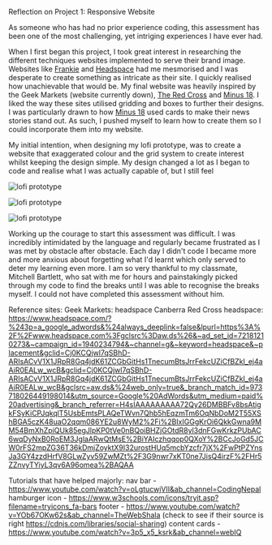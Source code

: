 Reflection on Project 1: Responsive Website

As someone who has had no prior experience coding, this assessment has been one of the most challenging, yet intriging experiences I have ever had. 

When I first began this project, I took great interest in researching the different techniques websites implemented to serve their brand image. Websites like [Frankie](https://www.frankie.com.au/) and [Headspace](https://www.headspace.com/?%243p=a_google_adwords&%24always_deeplink=false&lpurl=https%3A%2F%2Fwww.headspace.com%3Fgclsrc%3Daw.ds%26&~ad_set_id=72181210273&~campaign_id=1940234794&~channel=g&~keyword=headspace&~placement&gclid=Cj0KCQjwmPSSBhCNARIsAH3cYga5nELw15RfSCqdVtF9YLoEJ0vFjfOF5g9JUbSrDvFavTXBZqwS1TQaAoIFEALw_wcB&gclid=Cj0KCQjwmPSSBhCNARIsAH3cYga5nELw15RfSCqdVtF9YLoEJ0vFjfOF5g9JUbSrDvFavTXBZqwS1TQaAoIFEALw_wcB&gclsrc=aw.ds&%24web_only=true&_branch_match_id=973718026449198014&utm_source=Google%20AdWords&utm_medium=paid%20advertising&_branch_referrer=H4sIAAAAAAAAA72QXW%2BCMBSGf025Gx8tDllCFkTIdGab4pa5G3Jsa1ErrZTZ%2BO8HXvgTlpybc568eU7euuu0efK8mgMzGih%2FsHzrgtau3DdHj3ugzWwcK%2FPGts8Ih0QnUAmlhOQVMKtaZpz%2BDNLC1VSMcz3kkh1Iwx2pf1uZ1IMCkRThoh9rrXuXuVSdECkElaaliEzBuswg%2FOigKAdWGd5Ve5ZEOBgHOPBxRAZA4aRhL5oBBXHoYxJGcXgjNTQNl4kYliO%2FDu8ld5nTa%2FpIdvBfs%2BXBnj7KclJnb%2BlqZtIXQjcCRk2%2BsMFotSuzM%2FvqinizUPncvxSH3XsxEvH8c1u200sBl%2FX35Odsy2C9hFTNijxd2MrSyT8p%2BrKSW1V%2FCUjCvL4BAAA%3D) had me mesmorised and I was desperate to create something as intricate as their site. I quickly realised how unachievable that would be. My final website was heavily inspired by the Geek Markets (website currently down), [The Red Cross](https://www.redcross.org.au/) and [Minus 18](https://www.minus18.org.au/). I liked the way these sites utilised gridding and boxes to further their designs. I was particularly drawn to how [Minus 18](https://www.minus18.org.au/) used cards to make their news stories stand out. As such, I pushed myself to learn how to create them so I could  incorporate them into my website.

My initial intention, when designing my lofi prototype, was to create a website that exaggerated colour and the grid system to create interest whilst keeping the design simple. My design changed a lot as I began to code and realise what I was actually capable of, but I still feel  

![lofi prototype](../../assets/images/lofi-prototype.jpeg)

![lofi prototype](../../assets/images/lofi-prototype-2.jpeg)

![lofi prototype](../../assets/images/lofi-prototype-3.jpeg)

Working up the courage to start this assessment was difficult. I was incredibly intimidated by the language and regularly became frustrated as I was met by obstacle after obstacle. Each day I didn't code I became more and more anxious about forgetting what I'd learnt which only served to deter my learning even more. I am so very thankful to my classmate, Mitchell Bartlett, who sat with me for hours and painstakingly picked through my code to find the breaks until I was able to recognise the breaks myself. I could not have completed this assessment without him.



Reference sites:
 Geek Markets:
 headspace Canberra
 Red Cross
 headspace: https://www.headspace.com/?%243p=a_google_adwords&%24always_deeplink=false&lpurl=https%3A%2F%2Fwww.headspace.com%3Fgclsrc%3Daw.ds%26&~ad_set_id=72181210273&~campaign_id=1940234794&~channel=g&~keyword=headspace&~placement&gclid=Cj0KCQjwl7qSBhD-ARIsACvV1X1JRpR8Gq4jdK61ZCGbGitHs1TnecumBtsJrrFekcUZiCfBZkI_ej4aAiR0EALw_wcB&gclid=Cj0KCQjwl7qSBhD-ARIsACvV1X1JRpR8Gq4jdK61ZCGbGitHs1TnecumBtsJrrFekcUZiCfBZkI_ej4aAiR0EALw_wcB&gclsrc=aw.ds&%24web_only=true&_branch_match_id=973718026449198014&utm_source=Google%20AdWords&utm_medium=paid%20advertising&_branch_referrer=H4sIAAAAAAAAA72Qy26DMBBFv8bsAtigkFSyKiCPJqkqlT5UsbEmtsPLAQeTWvn7Qhb5hEqzmTm6OqNbDoM2T55XShBGA5czK48uaO2qqm086YE2u8WyM2%2Fi%2BIxIGGgKrOi6QkkGwna9MM54BmXhZpiQUk85egJlpKP0tVe0nBQoiBHZjGOtdR8yl3dnFGwKrkzPUbAC6wqDyNxB0RoEM3JglaARwQtMsE%2BiYAIczhqqop0QXoY%2BCcJoGd5JCW0rFS2mpZG36T36kDmjZoyktX9I32urostHUq5mcbYzcfr7jX%2FwPtPZYnsJa3GY4zzdHrfV8GLwZyv59ZwMZt%2F3G9nwr7xKT0ne7JisQ4irzF%2FHr5ZZnvyTYiyL3qv6A96omea%2BAQAA 

Tutorials that have helped majorly:
nav bar - https://www.youtube.com/watch?v=oLgtucwjVII&ab_channel=CodingNepal 
hamburger icon - https://www.w3schools.com/icons/tryit.asp?filename=tryicons_fa-bars
footer - https://www.youtube.com/watch?v=YOb67OKw62s&ab_channel=TheWebShala (check to see if their source is right https://cdnjs.com/libraries/social-sharing)
content cards - https://www.youtube.com/watch?v=3p5_x5_ksrk&ab_channel=webIQ
